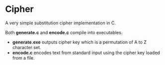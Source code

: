# Cipher
A very simple substitution cipher implementation in C.

Both **generate.c** and **encode.c** compile into executables.

- **generate.exe** outputs cipher key which is a permutation of A to Z character set.
- **encode.c** encodes text from standard input using the cipher key loaded from a file.